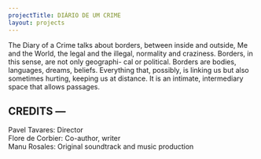 ```yaml
---
projectTitle: DIÁRIO DE UM CRIME
layout: projects
---
```


<section id="musica-section">
<p>
    The Diary of a Crime talks about borders, between inside and outside, Me and the World, the legal and the illegal, normality and craziness. Borders, in this sense, are not only geographi- cal or political. Borders are bodies, languages, dreams, beliefs. Everything that, possibly, is linking us but also sometimes hurting, keeping us at distance. It is an intimate, intermediary space that allows passages.
</p>
<h2>
    CREDITS —
</h2>
<p>
    <span class="bold">Pavel Tavares:</span> Director<br />
    <span class="bold">Flore de Corbier:</span> Co-author, writer<br />
    <span class="bold">Manu Rosales:</span> Original soundtrack and music production<br />
</p>
</section>